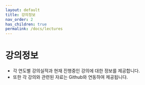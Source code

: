```yaml
---
layout: default
title: 강의정보
nav_order: 2
has_children: true
permalink: /docs/lectures
---
```


# **강의정보**

- 각 연도별 강의실적과 현재 진행중인 강의에 대한 정보를 제공합니다.
- 또한 각 강의와 관련된 자료는 Github와 연동하여 제공됩니다.
